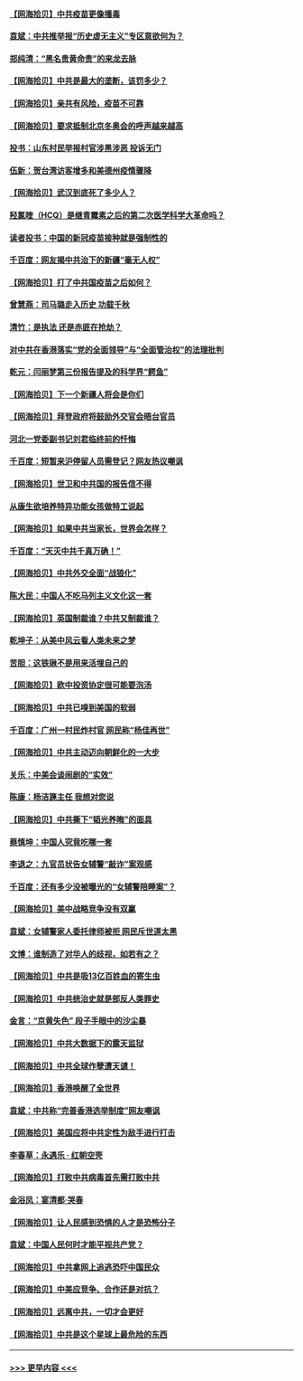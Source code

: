 #### [【网海拾贝】中共疫苗更像播毒](../pages/nsc993/n12876631.md?t=04140802) 
#### [袁斌：中共推举报“历史虚无主义”专区意欲何为？](../pages/nsc993/n12876530.md?t=04140802) 
#### [郑纯清：“黑名贵黄命贵”的来龙去脉](../pages/nsc993/n12875589.md?t=04140802) 
#### [【网海拾贝】中共是最大的垄断，该罚多少？](../pages/nsc993/n12874006.md?t=04140802) 
#### [【网海拾贝】亲共有风险，疫苗不可靠](../pages/nsc993/n12872224.md?t=04140802) 
#### [【网海拾贝】要求抵制北京冬奥会的呼声越来越高](../pages/nsc993/n12868962.md?t=04140802) 
#### [投书：山东村民举报村官涉黑涉恶 投诉无门](../pages/nsc993/n12869726.md?t=04140802) 
#### [伍新：贺台湾访客增多和美德州疫情骤降](../pages/nsc993/n12865651.md?t=04140802) 
#### [【网海拾贝】武汉到底死了多少人？](../pages/nsc993/n12863707.md?t=04140802) 
#### [羟氯喹（HCQ）是继青霉素之后的第二次医学科学大革命吗？](../pages/nsc993/n12638564.md?t=04140802) 
#### [读者投书：中国的新冠疫苗接种就是强制性的](../pages/nsc993/n12859932.md?t=04140802) 
#### [千百度：网友揭中共治下的新疆“毫无人权”](../pages/nsc993/n12858385.md?t=04140802) 
#### [【网海拾贝】打了中共国疫苗之后如何？](../pages/nsc993/n12857866.md?t=04140802) 
#### [曾慧燕：司马璐走入历史 功载千秋](../pages/nsc993/n12856996.md?t=04140802) 
#### [清竹：是执法 还是赤匪在抢劫？](../pages/nsc993/n12856952.md?t=04140802) 
#### [对中共在香港落实“党的全面领导”与“全面管治权”的法理批判](../pages/nsc993/n12856929.md?t=04140802) 
#### [乾元：闫丽梦第三份报告提及的科学界“鳄鱼”](../pages/nsc993/n12855985.md?t=04140802) 
#### [【网海拾贝】下一个新疆人将会是你们](../pages/nsc993/n12855864.md?t=04140802) 
#### [【网海拾贝】拜登政府将鼓励外交官会晤台官员](../pages/nsc993/n12853615.md?t=04140802) 
#### [河北一党委副书记刘君临终前的忏悔](../pages/nsc993/n12849420.md?t=04140802) 
#### [千百度：短暂来沪停留人员需登记？网友热议嘲讽](../pages/nsc993/n12853497.md?t=04140802) 
#### [【网海拾贝】世卫和中共国的报告信不得](../pages/nsc993/n12850902.md?t=04140802) 
#### [从康生欲培养特异功能女孩做特工说起](../pages/nsc993/n12849289.md?t=04140802) 
#### [【网海拾贝】如果中共当家长，世界会怎样？](../pages/nsc993/n12848436.md?t=04140802) 
#### [千百度：“天灭中共千真万确！”](../pages/nsc993/n12845659.md?t=04140802) 
#### [【网海拾贝】中共外交全面“战狼化”](../pages/nsc993/n12845607.md?t=04140802) 
#### [陈大民：中国人不吃马列主义文化这一套](../pages/nsc993/n12842496.md?t=04140802) 
#### [【网海拾贝】英国制裁谁？中共又制裁谁？](../pages/nsc993/n12840909.md?t=04140802) 
#### [乾坤子：从美中风云看人类未来之梦](../pages/nsc993/n12840590.md?t=04140802) 
#### [苦胆：这铁锹不是用来活埋自己的](../pages/nsc993/n12839512.md?t=04140802) 
#### [【网海拾贝】欧中投资协定很可能要泡汤](../pages/nsc993/n12835122.md?t=04140802) 
#### [【网海拾贝】中共已嗅到美国的软弱](../pages/nsc993/n12832411.md?t=04140802) 
#### [千百度：广州一村民炸村官 网民称“杨佳再世”](../pages/nsc993/n12832380.md?t=04140802) 
#### [【网海拾贝】中共主动迈向朝鲜化的一大步](../pages/nsc993/n12829887.md?t=04140802) 
#### [关乐：中美会谈闹剧的“实效”](../pages/nsc993/n12826698.md?t=04140802) 
#### [陈康：杨洁篪主任  我想对您说](../pages/nsc993/n12826609.md?t=04140802) 
#### [【网海拾贝】中共撕下“韬光养晦”的面具](../pages/nsc993/n12826459.md?t=04140802) 
#### [蔡慎坤：中国人究竟吃哪一套](../pages/nsc993/n12826010.md?t=04140802) 
#### [李退之：九官员状告女辅警“敲诈”案观感](../pages/nsc993/n12823984.md?t=04140802) 
#### [千百度：还有多少没被曝光的“女辅警陪睡案”？](../pages/nsc993/n12822136.md?t=04140802) 
#### [【网海拾贝】美中战略竞争没有双赢](../pages/nsc993/n12822105.md?t=04140802) 
#### [袁斌：女辅警家人委托律师被拒 网民斥世道太黑](../pages/nsc993/n12822004.md?t=04140802) 
#### [文博：谁制造了对华人的歧视，如若有之？](../pages/nsc993/n12821635.md?t=04140802) 
#### [【网海拾贝】中共是吸13亿百姓血的寄生虫](../pages/nsc993/n12819191.md?t=04140802) 
#### [【网海拾贝】中共统治史就是部反人类罪史](../pages/nsc993/n12816738.md?t=04140802) 
#### [金言：“京黄失色” 段子手眼中的沙尘暴](../pages/nsc993/n12815700.md?t=04140802) 
#### [【网海拾贝】中共大数据下的露天监狱](../pages/nsc993/n12811075.md?t=04140802) 
#### [【网海拾贝】中共全球作孽遭天谴！](../pages/nsc993/n12810258.md?t=04140802) 
#### [【网海拾贝】香港唤醒了全世界](../pages/nsc993/n12809100.md?t=04140802) 
#### [袁斌：中共称“完善香港选举制度”网友嘲讽](../pages/nsc993/n12808994.md?t=04140802) 
#### [【网海拾贝】美国应将中共定性为敌手进行打击](../pages/nsc993/n12806870.md?t=04140802) 
#### [李春草：永遇乐 · 红朝空壳](../pages/nsc993/n12805365.md?t=04140802) 
#### [【网海拾贝】打败中共病毒首先需打败中共](../pages/nsc993/n12803930.md?t=04140802) 
#### [金浴凤：宴清都‧哭春](../pages/nsc993/n12801601.md?t=04140802) 
#### [【网海拾贝】让人民感到恐惧的人才是恐怖分子](../pages/nsc993/n12799347.md?t=04140802) 
#### [袁斌：中国人民何时才能平视共产党？](../pages/nsc993/n12799306.md?t=04140802) 
#### [【网海拾贝】中共拿网上追逃恐吓中国民众](../pages/nsc993/n12796905.md?t=04140802) 
#### [【网海拾贝】中美应竞争、合作还是对抗？](../pages/nsc993/n12794675.md?t=04140802) 
#### [【网海拾贝】远离中共，一切才会更好](../pages/nsc993/n12793572.md?t=04140802) 
#### [【网海拾贝】中共是这个星球上最危险的东西](../pages/nsc993/n12791400.md?t=04140802) 

----
#### [ >>> 更早内容 <<< ](../indexes/nsc993-earlier.md)
